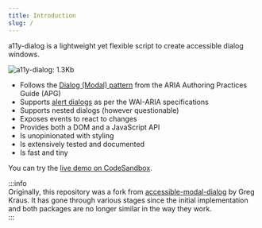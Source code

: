 ```yaml
---
title: Introduction
slug: /
---
```


a11y-dialog is a lightweight yet flexible script to create accessible dialog windows.

![a11y-dialog: 1.3Kb](https://badgen.net/bundlephobia/minzip/a11y-dialog/)

- Follows the [Dialog (Modal) pattern](https://www.w3.org/WAI/ARIA/apg/patterns/dialogmodal/) from the ARIA Authoring Practices Guide (APG)
- Supports [alert dialogs](https://w3c.github.io/aria/#alertdialog) as per the WAI-ARIA specifications
- Supports nested dialogs (however questionable)
- Exposes events to react to changes
- Provides both a DOM and a JavaScript API
- Is unopinionated with styling
- Is extensively tested and documented
- Is fast and tiny

You can try the [live demo on CodeSandbox](https://codesandbox.io/s/a11y-dialog-v7-pnwqu).

:::info  
Originally, this repository was a fork from [accessible-modal-dialog](https://github.com/gdkraus/accessible-modal-dialog) by Greg Kraus. It has gone through various stages since the initial implementation and both packages are no longer similar in the way they work.  
:::
